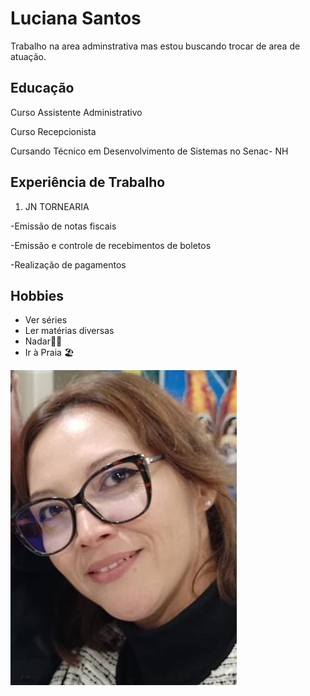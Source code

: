 # Luciana Santos


Trabalho na area adminstrativa mas estou buscando trocar de area de atuação.

## Educação

Curso Assistente Administrativo

Curso Recepcionista

Cursando Técnico em Desenvolvimento de Sistemas no Senac- NH

## Experiência de Trabalho

1. JN TORNEARIA
 
-Emissão de notas fiscais

-Emissão e controle de recebimentos de boletos

-Realização de pagamentos

 ## Hobbies  
 
 - Ver séries 
 - Ler matérias diversas
 - Nadar🏊‍♀️
 - Ir à Praia 🏖️

![Foto Luciana](fotolu.jpeg)

